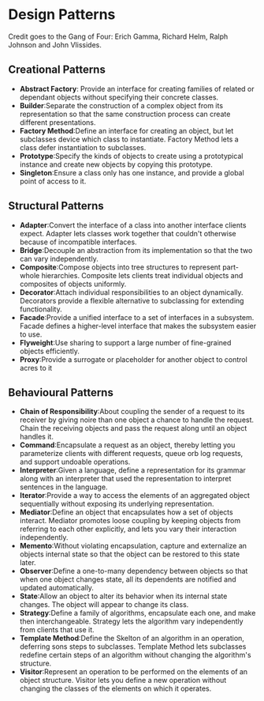 # Design Patterns

Credit goes to the Gang of Four: Erich Gamma, Richard Helm, Ralph Johnson and John Vlissides.

## Creational Patterns
 * **Abstract Factory**: Provide an interface for creating families of related or dependant objects without specifying their concrete classes.
 * **Builder**:Separate the construction of a complex object from its representation so that the same construction process can create different presentations.
 * **Factory Method**:Define an interface for creating an object, but let subclasses device which class to instantiate. Factory Method lets a class defer instantiation to subclasses.
 * **Prototype**:Specify the kinds of objects to create using a prototypical instance and create new objects by copying this prototype.
 * **Singleton**:Ensure a class only has one instance, and provide a global point of access to it.

## Structural Patterns
 * **Adapter**:Convert the interface of a class into another interface clients expect. Adapter lets classes work together that couldn't otherwise because of incompatible interfaces.
 * **Bridge**:Decouple an abstraction from its implementation so that the two can vary independently.
 * **Composite**:Compose objects into tree structures to represent part-whole hierarchies. Composite lets clients treat individual objects and composites of objects uniformly.
 * **Decorator**:Attach individual responsibilities to an object dynamically. Decorators provide a flexible alternative to subclassing for extending functionality.
 * **Facade**:Provide a unified interface to a set of interfaces in a subsystem. Facade defines a higher-level interface that makes the subsystem easier to use.
 * **Flyweight**:Use sharing to support a large number of fine-grained objects efficiently.
 * **Proxy**:Provide a surrogate or placeholder for another object to control acres to it 

## Behavioural Patterns
 * **Chain of Responsibility**:About coupling the sender of a request to its receiver by giving noire than one object a chance to handle the request. Chain the receiving objects and pass the request along until an object handles it.
 * **Command**:Encapsulate a request as an object, thereby letting you parameterize clients with different requests, queue orb log requests, and support undoable operations.
 * **Interpreter**:Given a language, define a representation for its grammar along with an interpreter that used the representation to interpret sentences in the language.
 * **Iterator**:Provide a way to access the elements of an aggregated object sequentially without exposing its underlying representation.
 * **Mediator**:Define an object that encapsulates how a set of objects interact. Mediator promotes loose coupling by keeping objects from referring to each other explicitly, and lets you vary their interaction independently.
 * **Memento**:Without violating encapsulation, capture and externalize an objects internal state so that the object can be restored to this state later.
 * **Observer**:Define a one-to-many dependency between objects so that when one object changes state, all its dependents are notified and updated automatically.
 * **State**:Allow an object to alter its behavior when its internal state changes. The object will appear to change its class.
 * **Strategy**:Define a family of algorithms, encapsulate each one, and make then interchangeable. Strategy lets the algorithm vary independently from clients that use it.
 * **Template Method**:Define the Skelton of an algorithm in an operation, deferring sons steps to subclasses. Template Method lets subclasses redefine certain steps of an algorithm without changing the algorithm's structure.
 * **Visitor**:Represent an operation to be performed on the elements of an object structure. Visitor lets you define a new operation without changing the classes of the elements on which it operates.
